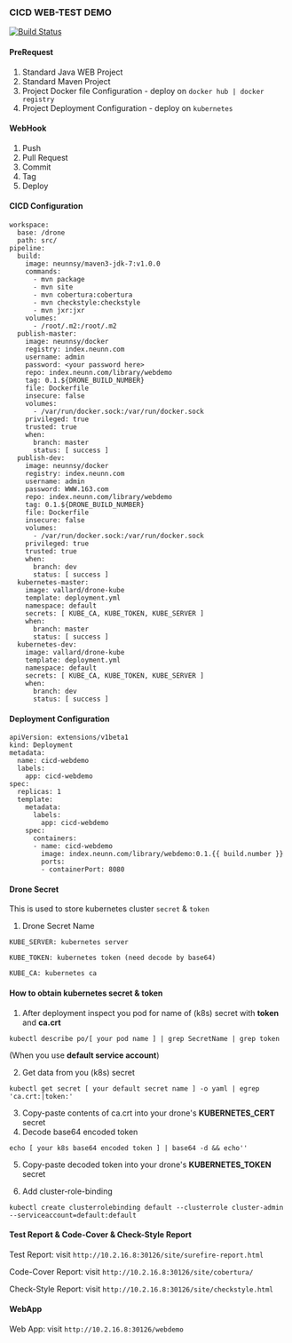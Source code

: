 ### CICD WEB-TEST DEMO

[![Build Status](http://10.2.16.8:31383/api/badges/hor/webdemo/status.svg)](http://10.2.16.8:30707/hor/webdemo)

#### PreRequest

1. Standard Java WEB Project
2. Standard Maven Project
3. Project Docker file Configuration - deploy on `docker hub | docker registry `
4. Project Deployment Configuration - deploy on `kubernetes`

#### WebHook

1. Push
2. Pull Request
3. Commit
4. Tag
5. Deploy

#### CICD Configuration

```
workspace:
  base: /drone
  path: src/
pipeline:
  build:
    image: neunnsy/maven3-jdk-7:v1.0.0
    commands:
      - mvn package
      - mvn site
      - mvn cobertura:cobertura
      - mvn checkstyle:checkstyle
      - mvn jxr:jxr
    volumes:
      - /root/.m2:/root/.m2      
  publish-master:
    image: neunnsy/docker
    registry: index.neunn.com
    username: admin
    password: <your password here>
    repo: index.neunn.com/library/webdemo
    tag: 0.1.${DRONE_BUILD_NUMBER}
    file: Dockerfile
    insecure: false
    volumes:
      - /var/run/docker.sock:/var/run/docker.sock
    privileged: true
    trusted: true
    when:
      branch: master
      status: [ success ]
  publish-dev:
    image: neunnsy/docker
    registry: index.neunn.com
    username: admin
    password: WWW.163.com
    repo: index.neunn.com/library/webdemo
    tag: 0.1.${DRONE_BUILD_NUMBER}
    file: Dockerfile
    insecure: false
    volumes:
      - /var/run/docker.sock:/var/run/docker.sock
    privileged: true
    trusted: true
    when:
      branch: dev
      status: [ success ]
  kubernetes-master:
    image: vallard/drone-kube
    template: deployment.yml
    namespace: default
    secrets: [ KUBE_CA, KUBE_TOKEN, KUBE_SERVER ]
    when:
      branch: master
      status: [ success ]
  kubernetes-dev:
    image: vallard/drone-kube
    template: deployment.yml
    namespace: default
    secrets: [ KUBE_CA, KUBE_TOKEN, KUBE_SERVER ]
    when:
      branch: dev
      status: [ success ]
```

#### Deployment Configuration

```
apiVersion: extensions/v1beta1
kind: Deployment
metadata:
  name: cicd-webdemo
  labels:
    app: cicd-webdemo
spec:
  replicas: 1
  template:
    metadata:
      labels:
        app: cicd-webdemo
    spec:
      containers:
      - name: cicd-webdemo
        image: index.neunn.com/library/webdemo:0.1.{{ build.number }}
        ports:
        - containerPort: 8080
```

#### Drone Secret

This is used to store kubernetes cluster `secret` & `token`

1. Drone Secret Name

```
KUBE_SERVER: kubernetes server

KUBE_TOKEN: kubernetes token (need decode by base64)

KUBE_CA: kubernetes ca

```

#### How to obtain kubernetes secret & token

1. After deployment inspect you pod for name of (k8s) secret with **token** and **ca.crt**
```
kubectl describe po/[ your pod name ] | grep SecretName | grep token
```
(When you use **default service account**)

2. Get data from you (k8s) secret
```
kubectl get secret [ your default secret name ] -o yaml | egrep 'ca.crt:|token:'
```
3. Copy-paste contents of ca.crt into your drone's **KUBERNETES_CERT** secret
4. Decode base64 encoded token
```
echo [ your k8s base64 encoded token ] | base64 -d && echo''
```
5. Copy-paste decoded token into your drone's **KUBERNETES_TOKEN** secret

6. Add cluster-role-binding
```
kubectl create clusterrolebinding default --clusterrole cluster-admin --serviceaccount=default:default
```

#### Test Report & Code-Cover & Check-Style Report

Test Report: visit `http://10.2.16.8:30126/site/surefire-report.html`

Code-Cover Report: visit `http://10.2.16.8:30126/site/cobertura/`

Check-Style Report: visit `http://10.2.16.8:30126/site/checkstyle.html`

#### WebApp

Web App: visit `http://10.2.16.8:30126/webdemo`